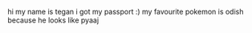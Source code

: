 hi 
my name is tegan
i got my passport :)
my favourite pokemon is odish because he looks like pyaaj
